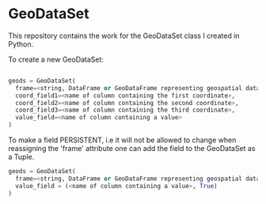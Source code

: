 # GeoDataSet
This repository contains the work for the GeoDataSet class I created in Python.

To create a new GeoDataSet:
```python

geods = GeoDataSet(
  frame=<string, DataFrame or GeoDataFrame representing geospatial data>
  coord_field1=<name of column containing the first coordinate>,
  coord_field2=<name of column containing the second coordinate>,
  coord_field3=<name of column containing the third coordinate>,
  value_field=<name of column containing a value>
)
```

To make a field PERSISTENT, i.e it will not be allowed to change when reassigning the 'frame' attribute one can add the field to the GeoDataSet as a Tuple.
```python
geods = GeoDataSet(
  frame=<string, DataFrame or GeoDataFrame representing geospatial data>,
  value_field = (<name of column containing a value>, True)
)
```
